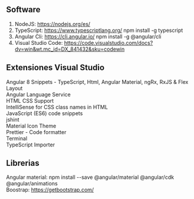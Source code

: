Software
---------------------------------------------------------------------------------------------------

1. NodeJS: https://nodejs.org/es/
2. TypeScript: https://www.typescriptlang.org/  npm install -g typescript
3. Angular Cli: https://cli.angular.io/ npm install -g @angular/cli
4. Visual Studio Code: https://code.visualstudio.com/docs?dv=win&wt.mc_id=DX_841432&sku=codewin



Extensiones Visual Studio
---------------------------------------------------------------------------------------------------

Angular 8 Snippets - TypeScript, Html, Angular Material, ngRx, RxJS & Flex Layout                     
Angular Language Service                                                                  
HTML CSS Support                                                                                  
IntelliSense for CSS class names in HTML                                                                                 
JavaScript (ES6) code snippets                                                                                 
jshint                                                                                 
Material Icon Theme                                                                                 
Prettier - Code formatter                                                                                 
Terminal                                                                                 
TypeScript Importer                                                                                 



Librerias
---------------------------------------------------------------------------------------------------

Angular material: npm install --save @angular/material @angular/cdk @angular/animations               
Boostrap: https://getbootstrap.com/
